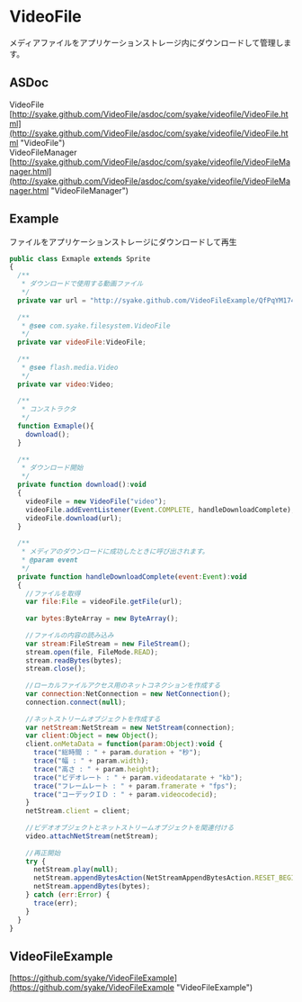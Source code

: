 VideoFile
=========

メディアファイルをアプリケーションストレージ内にダウンロードして管理します。

ASDoc
---------------
VideoFile  
[http://syake.github.com/VideoFile/asdoc/com/syake/videofile/VideoFile.html](http://syake.github.com/VideoFile/asdoc/com/syake/videofile/VideoFile.html "VideoFile")  
VideoFileManager  
[http://syake.github.com/VideoFile/asdoc/com/syake/videofile/VideoFileManager.html](http://syake.github.com/VideoFile/asdoc/com/syake/videofile/VideoFileManager.html "VideoFileManager")  

Example
---------------

ファイルをアプリケーションストレージにダウンロードして再生
```javascript
public class Exmaple extends Sprite
{
  /**
   * ダウンロードで使用する動画ファイル
   */
  private var url = "http://syake.github.com/VideoFileExample/QfPqYM174JQ.flv";
  
  /**
   * @see com.syake.filesystem.VideoFile
   */
  private var videoFile:VideoFile;
  
  /**
   * @see flash.media.Video
   */
  private var video:Video;
  
  /**
   * コンストラクタ
   */
  function Exmaple(){
    download();
  }
  
  /**
   * ダウンロード開始
   */
  private function download():void
  {
    videoFile = new VideoFile("video");
    videoFile.addEventListener(Event.COMPLETE, handleDownloadComplete);
    videoFile.download(url);
  }
  
  /**
   * メディアのダウンロードに成功したときに呼び出されます。
   * @param event
   */
  private function handleDownloadComplete(event:Event):void
  {
    //ファイルを取得
    var file:File = videoFile.getFile(url);
    
    var bytes:ByteArray = new ByteArray();
    
    //ファイルの内容の読み込み
    var stream:FileStream = new FileStream();
    stream.open(file, FileMode.READ);
    stream.readBytes(bytes);
    stream.close();
    
    //ローカルファイルアクセス用のネットコネクションを作成する
    var connection:NetConnection = new NetConnection();
    connection.connect(null);
    
    //ネットストリームオブジェクトを作成する
    var netStream:NetStream = new NetStream(connection);
    var client:Object = new Object();
    client.onMetaData = function(param:Object):void {
      trace("総時間 : " + param.duration + "秒");
      trace("幅 : " + param.width);
      trace("高さ : " + param.height);
      trace("ビデオレート : " + param.videodatarate + "kb");
      trace("フレームレート : " + param.framerate + "fps");
      trace("コーデックＩＤ : " + param.videocodecid);
    }
    netStream.client = client;
    
    //ビデオオブジェクトとネットストリームオブジェクトを関連付ける
    video.attachNetStream(netStream);
    
    //再正開始
    try {
      netStream.play(null);
      netStream.appendBytesAction(NetStreamAppendBytesAction.RESET_BEGIN);
      netStream.appendBytes(bytes);
    } catch (err:Error) {
      trace(err);
    }
  }
}
```

VideoFileExample
---------------
[https://github.com/syake/VideoFileExample](https://github.com/syake/VideoFileExample "VideoFileExample")
